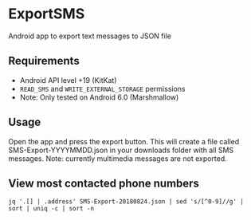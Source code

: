 # ExportSMS
Android app to export text messages to JSON file

## Requirements
- Android API level +19 (KitKat)
- `READ_SMS` and `WRITE_EXTERNAL_STORAGE` permissions
- Note: Only tested on Android 6.0 (Marshmallow)

## Usage
Open the app and press the export button. This will create a file called SMS-Export-YYYYMMDD.json in your downloads folder with all SMS messages. Note: currently multimedia messages are not exported.

## View most contacted phone numbers
`jq '.[] | .address' SMS-Export-20180824.json | sed 's/[^0-9]//g' | sort | uniq -c | sort -n`
